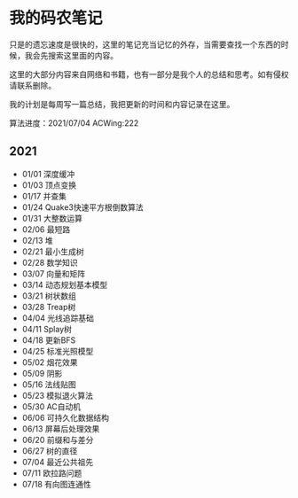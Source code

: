 # 我的码农笔记

只是的遗忘速度是很快的，这里的笔记充当记忆的外存，当需要查找一个东西的时候，我会先搜索这里面的内容。

这里的大部分内容来自网络和书籍，也有一部分是我个人的总结和思考。如有侵权请联系删除。

我的计划是每周写一篇总结，我把更新的时间和内容记录在这里。

算法进度：2021/07/04 ACWing:222

## 2021
- 01/01 深度缓冲
- 01/03 顶点变换
- 01/17 并查集
- 01/24 Quake3快速平方根倒数算法
- 01/31 大整数运算
- 02/06 最短路
- 02/13 堆
- 02/21 最小生成树
- 02/28 数学知识
- 03/07 向量和矩阵
- 03/14 动态规划基本模型
- 03/21 树状数组
- 03/28 Treap树
- 04/04 光线追踪基础
- 04/11 Splay树
- 04/18 更新BFS
- 04/25 标准光照模型
- 05/02 烟花效果
- 05/09 阴影
- 05/16 法线贴图
- 05/23 模拟退火算法
- 05/30 AC自动机
- 06/06 可持久化数据结构
- 06/13 屏幕后处理效果
- 06/20 前缀和与差分
- 06/27 树的直径
- 07/04 最近公共祖先
- 07/11 欧拉路问题
- 07/18 有向图连通性